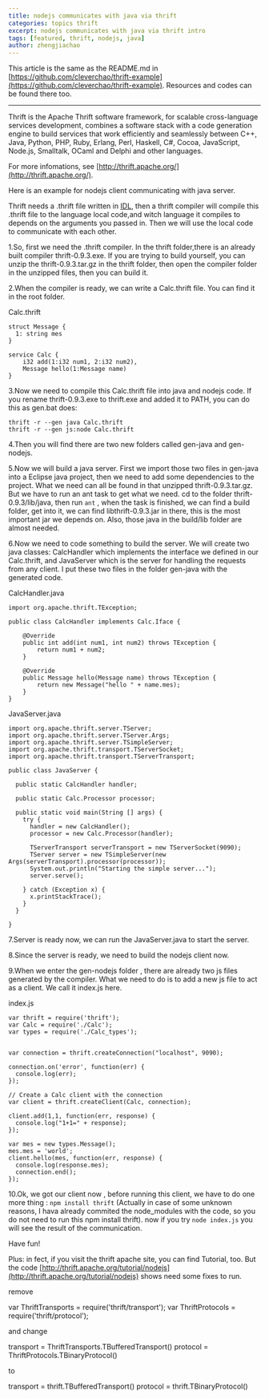 ```yaml
---
title: nodejs communicates with java via thrift
categories: topics thrift
excerpt: nodejs communicates with java via thrift intro
tags: [featured, thrift, nodejs, java]
author: zhengjiachao
---
```


This article is the same as the README.md in [https://github.com/cleverchao/thrift-example](https://github.com/cleverchao/thrift-example). Resources and codes can be found there too.

-----------------------------------------

Thrift is the Apache Thrift software framework, for scalable cross-language services development, combines a software stack with a code generation engine to build services that work efficiently and seamlessly between C++, Java, Python, PHP, Ruby, Erlang, Perl, Haskell, C#, Cocoa, JavaScript, Node.js, Smalltalk, OCaml and Delphi and other languages.

For more infomations, see [http://thrift.apache.org/](http://thrift.apache.org/).

Here is an example for nodejs client communicating with java server.


Thrift needs a .thrift file written in [IDL](http://thrift.apache.org/docs/idl), then a thrift compiler will compile this .thrift file to the language local code,and witch language it compiles to depends on the arguments you passed in. Then we will use the local code to communicate with each other. 

1.So, first we need the .thrift compiler. In the thrift folder,there is an already built compiler thrift-0.9.3.exe. If you are trying to build yourself, you can unzip the thrift-0.9.3.tar.gz in the thrift folder, then open the compiler folder in the unzipped files, then you can build it.



2.When the compiler is ready, we can write a Calc.thrift file. You can find it in the root folder.

Calc.thrift


	struct Message {
	  1: string mes
	}
	
	service Calc {
		i32 add(1:i32 num1, 2:i32 num2),
		Message hello(1:Message name)
	}




3.Now we need to compile this Calc.thrift file into java and nodejs code. If you rename thrift-0.9.3.exe to thrift.exe and added it to PATH, you can do this as gen.bat does:


	thrift -r --gen java Calc.thrift
	thrift -r --gen js:node Calc.thrift



4.Then you will find there are two new folders called gen-java and gen-nodejs. 

5.Now we will build a java server. First we import those two files in gen-java into a Eclipse java project, then  we need to add some dependencies to the project. What we need can all be found in that unzipped thrift-0.9.3.tar.gz. But we have to run an ant task to get what we need. cd to the folder thrift-0.9.3/lib/java, then run `ant` , when the task is finished, we can find a build folder, get into it, we can find libthrift-0.9.3.jar in there, this is the most important jar we depends on. Also, those java in the build/lib folder are almost needed.

6.Now we need to code something to build the server. We will create two java classes: CalcHandler which implements the interface we defined in our Calc.thrift, and JavaServer which is the server for handling the requests from any client. I put these two files in the folder gen-java with the generated code.

CalcHandler.java


	import org.apache.thrift.TException;
	
	public class CalcHandler implements Calc.Iface {
	
		@Override
		public int add(int num1, int num2) throws TException {
			return num1 + num2;
		}
	
		@Override
		public Message hello(Message name) throws TException {
			return new Message("hello " + name.mes);
		}
	}



JavaServer.java

	
	import org.apache.thrift.server.TServer;
	import org.apache.thrift.server.TServer.Args;
	import org.apache.thrift.server.TSimpleServer;
	import org.apache.thrift.transport.TServerSocket;
	import org.apache.thrift.transport.TServerTransport;
	
	public class JavaServer {
	
	  public static CalcHandler handler;
	
	  public static Calc.Processor processor;
	
	  public static void main(String [] args) {
	    try {
	      handler = new CalcHandler();
	      processor = new Calc.Processor(handler);
	
	      TServerTransport serverTransport = new TServerSocket(9090);
	      TServer server = new TSimpleServer(new Args(serverTransport).processor(processor));
	      System.out.println("Starting the simple server...");
	      server.serve();
	      
	    } catch (Exception x) {
	      x.printStackTrace();
	    }
	  }
	
	}




7.Server is ready now, we can run the JavaServer.java to start the server.

8.Since the server is ready, we need to build the nodejs client now.

9.When we enter the gen-nodejs folder , there are already two js files generated by the compiler. What we need to do is to add a new js file to act as a client. We call it index.js here. 

index.js


	var thrift = require('thrift');
	var Calc = require('./Calc');
	var types = require('./Calc_types');
	
	
	var connection = thrift.createConnection("localhost", 9090);
	
	connection.on('error', function(err) {
	  console.log(err);
	});
	
	// Create a Calc client with the connection
	var client = thrift.createClient(Calc, connection);
	
	client.add(1,1, function(err, response) {
	  console.log("1+1=" + response);
	});
	
	var mes = new types.Message();
	mes.mes = 'world';
	client.hello(mes, function(err, response) {
	  console.log(response.mes);
	  connection.end();
	});



10.Ok, we got our client now , before running this client, we have to do one more thing : `npm install thrift` (Actually in case of some unknown reasons, I hava already commited the node_modules with the code, so you do not need to run this npm install thrift).  now if you try `node index.js` you will see the result of the communication.


Have fun!



Plus: 
in fect, if you visit the thrift apache site, you can find Tutorial, too. But the code [http://thrift.apache.org/tutorial/nodejs](http://thrift.apache.org/tutorial/nodejs) shows need some fixes to run. 

remove


var ThriftTransports = require('thrift/transport');
var ThriftProtocols = require('thrift/protocol');



and change 


transport = ThriftTransports.TBufferedTransport()
protocol = ThriftProtocols.TBinaryProtocol()



to 


transport = thrift.TBufferedTransport()
protocol = thrift.TBinaryProtocol()


